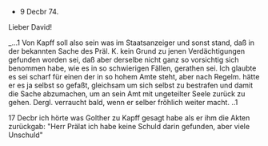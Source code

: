 + 9 Decbr 74.

Lieber David!

_...1
Von Kapff soll also sein was im Staatsanzeiger und sonst stand, daß in der bekannten Sache des Präl. K. kein Grund zu jenen Verdächtigungen gefunden worden sei, daß aber derselbe nicht ganz so vorsichtig sich benommen habe, wie es in so schwierigen Fällen, gerathen sei. Ich glaubte es sei scharf für einen der in so hohem Amte steht, aber nach Regelm. hätte er es ja selbst so gefaßt, gleichsam um sich selbst zu bestrafen und damit die Sache abzumachen, um an sein Amt mit ungeteilter Seele zurück zu gehen. Dergl. verraucht bald, wenn er selber fröhlich weiter macht. ..1

17 Decbr ich hörte was Golther zu Kapff gesagt habe als er ihm die Akten zurückgab: "Herr Prälat ich habe keine Schuld darin gefunden, aber viele Unschuld"
